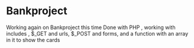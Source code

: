 # Bankproject

Working again on Bankproject this time  Done with PHP  , working with includes , $_GET and urls, $_POST and forms, and a function with an array in it to show the cards
